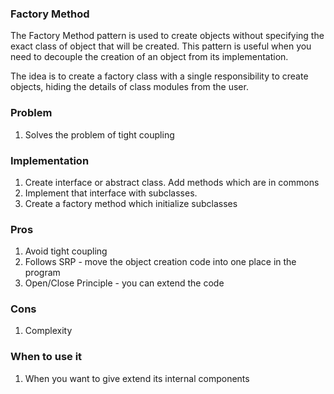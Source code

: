 ### Factory Method
The Factory Method pattern is used to create objects without specifying the exact class of object that will be created.
This pattern is useful when you need to decouple the creation of an object from its implementation.


The idea is to create a factory class with a single responsibility to create objects, hiding the details of class modules from the user.


### Problem
1. Solves the problem of tight coupling


### Implementation
1. Create interface or abstract class. Add methods which are in commons
2. Implement that interface with subclasses.
3. Create a factory method which initialize subclasses

### Pros
1. Avoid tight coupling
2. Follows SRP - move the object creation code into one place in the program
3. Open/Close Principle - you can extend the code

### Cons
1. Complexity

###  When to use it
1. When you want to give extend its internal components
